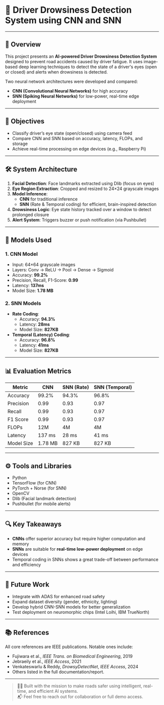 # 🚗 Driver Drowsiness Detection System using CNN and SNN



---

## 📌 Overview

This project presents an **AI-powered Driver Drowsiness Detection System** designed to prevent road accidents caused by driver fatigue. It uses image-based deep learning techniques to detect the state of a driver's eyes (open or closed) and alerts when drowsiness is detected.

Two neural network architectures were developed and compared:
- **CNN (Convolutional Neural Networks)** for high accuracy
- **SNN (Spiking Neural Networks)** for low-power, real-time edge deployment

---

## 🎯 Objectives

- Classify driver’s eye state (open/closed) using camera feed
- Compare CNN and SNN based on accuracy, latency, FLOPs, and storage
- Achieve real-time processing on edge devices (e.g., Raspberry Pi)

---

## 🛠️ System Architecture

1. **Facial Detection**: Face landmarks extracted using Dlib (focus on eyes)
2. **Eye Region Extraction**: Cropped and resized to 24×24 grayscale images
3. **Model Inference**:
   - **CNN** for traditional inference
   - **SNN** (Rate & Temporal coding) for efficient, brain-inspired detection
4. **Drowsiness Logic**: Eye state history tracked over a window to detect prolonged closure
5. **Alert System**: Triggers buzzer or push notification (via Pushbullet)

---

## 🧠 Models Used

### 1. CNN Model
- Input: 64×64 grayscale images
- Layers: Conv → ReLU → Pool → Dense → Sigmoid
- Accuracy: **99.2%**
- Precision, Recall, F1-Score: **0.99**
- Latency: **137ms**
- Model Size: **1.78 MB**

### 2. SNN Models
- **Rate Coding**:
  - Accuracy: **94.3%**
  - Latency: **28ms**
  - Model Size: **827KB**
- **Temporal (Latency) Coding**:
  - Accuracy: **96.8%**
  - Latency: **41ms**
  - Model Size: **827KB**

---

## 📊 Evaluation Metrics

| Metric       | CNN      | SNN (Rate) | SNN (Temporal) |
|--------------|----------|------------|----------------|
| Accuracy     | 99.2%    | 94.3%      | 96.8%          |
| Precision    | 0.99     | 0.93       | 0.97           |
| Recall       | 0.99     | 0.93       | 0.97           |
| F1 Score     | 0.99     | 0.93       | 0.97           |
| FLOPs        | 12M      | 4M         | 4M             |
| Latency      | 137 ms   | 28 ms      | 41 ms          |
| Model Size   | 1.78 MB  | 827 KB     | 827 KB         |

---

## ⚙️ Tools and Libraries

- Python
- TensorFlow (for CNN)
- PyTorch + Norse (for SNN)
- OpenCV
- Dlib (Facial landmark detection)
- Pushbullet (for mobile alerts)

---

## 🔍 Key Takeaways

- **CNNs** offer superior accuracy but require higher computation and memory
- **SNNs** are suitable for **real-time low-power deployment** on edge devices
- Temporal coding in SNNs shows a great trade-off between performance and efficiency

---

## 🚀 Future Work

- Integrate with ADAS for enhanced road safety
- Expand dataset diversity (gender, ethnicity, lighting)
- Develop hybrid CNN-SNN models for better generalization
- Test deployment on neuromorphic chips (Intel Loihi, IBM TrueNorth)

---

## 📚 References

All core references are IEEE publications. Notable ones include:

- Fujiwara et al., *IEEE Trans. on Biomedical Engineering*, 2019  
- Jebraeily et al., *IEEE Access*, 2021  
- Venkateswarlu & Reddy, *DrowsyDetectNet*, *IEEE Access*, 2024  
- Others listed in the full documentation/report.

---

> 👨‍💻 Built with the mission to make roads safer using intelligent, real-time, and efficient AI systems.  
> 📬 Feel free to reach out for collaboration or full demo access.

